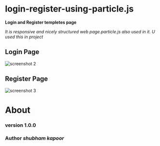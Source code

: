# login-register-using-particle.js
**Login and Register templetes page**

*It is responsive and nicely structured web page.particle.js also used in it. U used this in project*
## Login Page

![screenshot 2](https://user-images.githubusercontent.com/27036851/41072842-148393b2-69b5-11e8-9f53-d9bc8a2870f6.png)


## Register Page
![screenshot 3](https://user-images.githubusercontent.com/27036851/41072925-83b257f0-69b5-11e8-9adf-4bb4f12db023.png)

# About 

### version 1.0.0

### Author _shubham kapoor_
